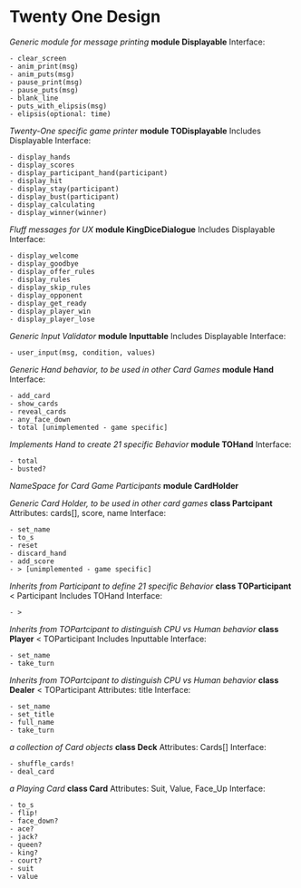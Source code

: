 # Twenty One Design

*Generic module for message printing*
**module Displayable**
	Interface:
	
	- clear_screen
	- anim_print(msg)
	- anim_puts(msg)
	- pause_print(msg)
	- pause_puts(msg)
	- blank_line
	- puts_with_elipsis(msg)
	- elipsis(optional: time)

*Twenty-One specific game printer*
**module TODisplayable**
	Includes Displayable
	Interface:
	
	- display_hands
	- display_scores
	- display_participant_hand(participant)
	- display_hit
	- display_stay(participant)
	- display_bust(participant)
	- display_calculating
	- display_winner(winner)

*Fluff messages for UX*
**module KingDiceDialogue**
	Includes Displayable
	Interface:

	- display_welcome
	- display_goodbye
	- display_offer_rules
	- display_rules
	- display_skip_rules
	- display_opponent
	- display_get_ready
	- display_player_win
	- display_player_lose

*Generic Input Validator*
**module Inputtable**
	Includes Displayable
	Interface:
	
	- user_input(msg, condition, values)


*Generic Hand behavior, to be used in other Card Games*
**module Hand**
	Interface:
	
	- add_card
	- show_cards
	- reveal_cards
	- any_face_down
	- total [unimplemented - game specific]

*Implements Hand to create 21 specific Behavior*
**module TOHand**
	Interface:
	
	- total
	- busted?

*NameSpace for Card Game Participants*
**module CardHolder**

*Generic Card Holder, to be used in other card games*
**class Partcipant**
	Attributes: cards[], score, name
	Interface:
	
	- set_name
	- to_s
	- reset
	- discard_hand
	- add_score
	- > [unimplemented - game specific]

*Inherits from Participant to define 21 specific Behavior*
**class TOParticipant** < Participant
	Includes TOHand
	Interface:
	
	- >

*Inherits from TOPartcipant to distinguish CPU vs Human behavior*
**class Player** < TOParticipant
	Includes Inputtable
	Interface:
	
	- set_name
	- take_turn

*Inherits from TOPartcipant to distinguish CPU vs Human behavior*
**class Dealer** < TOParticipant
	Attributes: title
	Interface:
	
	- set_name
	- set_title
	- full_name
	- take_turn

*a collection of Card objects*
**class Deck**
	Attributes: Cards[]
	Interface:
	
	- shuffle_cards!
	- deal_card

*a Playing Card*
**class Card**
	Attributes: Suit, Value, Face_Up
	Interface:
	
	- to_s
	- flip!
	- face_down?
	- ace?
	- jack?
	- queen?
	- king?
	- court?
	- suit
	- value